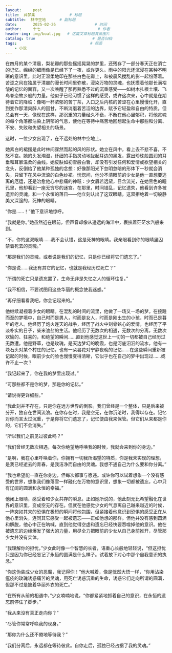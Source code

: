```yaml
---
layout:     post                       
title:  异梦集               # 标题
subtitle:  林中空地      # 副标题
date:       2025-02-26                 # 时间
author:     十七                         # 作者
header-img: img/boat.jpg   # 这篇文章标题背景图片
catalog: true                         # 是否归档
tags:                                # 标签
    - 小说
---
```

在四月的某个清晨，梨花瓣的那些摇摇晃晃的梦里，还残存了一部分春天正在消亡的记忆。绵绵的细雨像是已经下了一夜，或许更久。雨中的阳光还沉浸在某种不明晰的意识里，此时正温柔地印在那些白色花瓣上，和被晨风搅乱的影一起纷落着。苦涩之风在独属于清晨的漫长时间里弥散，浸染万物的灵魂，也抚摸着他那长满褶皱的记忆的面容，又一次唤醒了那再熟悉不过的沉重感受——如树木扎根土壤、飞鸟眷恋故乡般的力量。他似乎已经习惯了这样的感受，或许这次来，心中就是在期待着它的降临：像喝一杯浓郁的苦丁茶，入口之后内核的苦涩在心里慢慢化开，直到变作那清爽醉人的回甘，不断消磨着苦涩的边界，赋予它轻盈和自由的特质。但总会有一天，像现在这样，那沉重的力量经久不衰，不断在他心里郁积，将他灵魂的每个角落都沾染上阴郁的气息，使他在等待中痛苦地回想起生命中那些和分离、不安、失败和失望相关的场景。

这时，一位少女出现了，在不远处的林中空地上。

她素白的裙摆是此时林间骤然而起的风的形状。她立在风中，看上去不悲不喜，不怒不哀。她的头发潮湿，纤细的手指灵动地拢起耳边的黑发，露出珍珠般圆润的耳垂和耳廓温柔的曲线。她皮肤如初雪般白皙，却没有引发任何和爱情或欲望相关的念头，反倒给了他某种孤独的念想：好像那阳光下忽明忽暗的形体下一秒就会消失，只留下在风中流浪的白色纱裙。恍惚间，他分不清眼前的少女是他一直想要逃离的厄运，还是治愈他心中悲痛的神祇：少女眉若远黛，目含流光，在她黑色的瞳孔里，他却看到一座无穷尽的迷宫。在那里，时间错乱，记忆遗失，他看到许多被遗弃的灵魂，和一个永恒的落日——他立刻认出了这双眼睛，这双拒绝着一切般静美又深邃的，死神的眼睛。

“你是……！”他下意识地惊呼。

“我就是你。”她虽然近在眼前，但声音却像从遥远的海洋中，裹挟着茫茫水汽般来到。

“不，你的这双眼睛……我不会认错，这是死神的眼睛。我亲眼看到你的眼睛里囚禁着死去的灵魂。”

“那是我们的灵魂，或者说是我们的记忆，只是你已经将它们遗忘了。”

“你是说……我还有其它的记忆，也就是我经历过死亡？”

“所谓的死亡只是遗忘罢了，生命无非是失忆之人的循环往复。”

“我不相信，不要试图用这些华丽的概念使我迷惑。”

“再仔细看看我吧，你会记起来的。”

他继续凝视着少女的眼睛。在混乱的时间的流里，他做了一场又一场的梦。在接踵而至的梦境中，自己时而是男人，时而是女人，时而是刚出生的小孩，时而已是暮年的老人。他经历了炮火连天的战争，经历了战火中刻骨铭心的爱情，也经历了平淡朴实的日子，柴米油盐的生活。他经历了无数次的相遇，无数次的分离，无数次欢愉的、狂喜的，和绝望的瞬间……直到他感觉这世上一切的一切都被自己经历过无数遭。他是野草，也是玫瑰，是天边梦幻的晚霞，也是河底汩汩的流水，他有一块石头对某个村庄的记忆，也有一朵昙花对宁静夜晚的记忆……在这些瞬间重新被记起的时候，眼前少女的脸也慢慢变得清晰，它似乎也在自己的梦中出现过……或许不止一次？

“我记起来了，你在我的梦里出现过。”

“可那些都不是你的梦，那是你的记忆。”

“请说得更详细些。”

“我此刻并不存在，只是你在远方世界的倒影。我们曾经是一个整体，只是后来被分开，独自在世间流浪。在你存在时，我是空无，在你沉沦时，我得以存在。记忆对你而言太过沉重，于是你将它们遗忘了，记忆便由我来保管。但它们从来都是你的，它们不会消失。”

“所以我们之前见过彼此吗？”

“我们曾经无数次相遇，每次你绝望地呼唤我的时候，我就会来到你的身边。”

“是啊，我在心里呼唤着你，你拥有一切我所渴望的特质，你是我未实现的理想，是我已经逝去的青春，是我洁净而自由的灵魂。我想不通自己为什么要和你分离。”

“我也希望能一直在你身边，但每次都事与愿违。或许你可以试着想象一个没有感受的世界，想象我们像落雪一样融化在万物的意识里，想象一切都被遗忘，心中只有辽阔的圆满和永恒的幸福。”

他闭上眼睛，感受着和少女共存的瞬息。正如她所说的，他此刻无比希望融化在世界的意识里，变成空无的存在。但就在他感觉少女的气息离自己越来越近的时候，一阵突如其来的恐惧在极短的瞬间将他包围，但紧接着他意识到恐惧的感受正在从他心里消失，连同其它感受一起被遗忘——正如他想的那样。但他并没有感到圆满和解脱，他心中正在呐喊，直到他觉得空虚和遗忘已经快要吞噬掉他的意识。他在被遗忘的边缘爆发了强大的力量，用尽全力把眼前的少女从自己身前推开，尽管那少女并没有实体。

“我理解你的担忧，”少女此时像一个智慧的长者，语重心长般地轻轻说，“但这担忧只是因为你已经忘记了永恒的圆满是什么样子。试着放下对心中那个自我意识的执念。”

“你这伪装成少女的恶魔，我记得你！”他大喊着，像是恍然大悟一样，“你用沾染瘟疫的玫瑰诱惑痛苦的灵魂，用死亡诱惑沉重的生命，诱惑它们走向所谓的圆满，但那不过是披着华丽外衣的死亡。”

“在所有从前的相遇中，”少女喃喃地说，“你都紧紧地抓着自己的意识，在永恒的遗忘前停住了脚步。”

“我从来没有真正走向你？”

“尽管你常常呼唤我的现身。”

“那你为什么还不倦地等待我？”

“我们分离后，永远都在等待彼此。自你走后，孤独已经占据了我的灵魂。”
